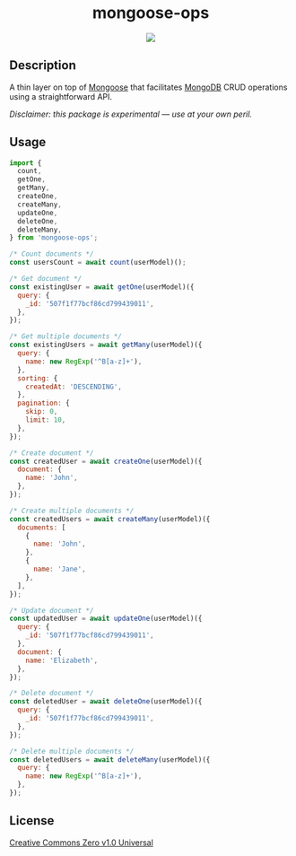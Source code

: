 <div align="center">
  <h1>mongoose-ops</h1>

  <a href="https://github.com/ar-maged/mongoose-ops/actions">
    <img src="https://github.com/ar-maged/mongoose-ops/workflows/Node.js%20CI/badge.svg" />
  </a>
</div>

## Description

A thin layer on top of [Mongoose](https://mongoosejs.com/) that facilitates [MongoDB](https://www.mongodb.com/) CRUD operations using a straightforward API.

_Disclaimer: this package is experimental — use at your own peril._

## Usage

```js
import {
  count,
  getOne,
  getMany,
  createOne,
  createMany,
  updateOne,
  deleteOne,
  deleteMany,
} from 'mongoose-ops';

/* Count documents */
const usersCount = await count(userModel)();

/* Get document */
const existingUser = await getOne(userModel)({
  query: {
    _id: '507f1f77bcf86cd799439011',
  },
});

/* Get multiple documents */
const existingUsers = await getMany(userModel)({
  query: {
    name: new RegExp('^B[a-z]+'),
  },
  sorting: {
    createdAt: 'DESCENDING',
  },
  pagination: {
    skip: 0,
    limit: 10,
  },
});

/* Create document */
const createdUser = await createOne(userModel)({
  document: {
    name: 'John',
  },
});

/* Create multiple documents */
const createdUsers = await createMany(userModel)({
  documents: [
    {
      name: 'John',
    },
    {
      name: 'Jane',
    },
  ],
});

/* Update document */
const updatedUser = await updateOne(userModel)({
  query: {
    _id: '507f1f77bcf86cd799439011',
  },
  document: {
    name: 'Elizabeth',
  },
});

/* Delete document */
const deletedUser = await deleteOne(userModel)({
  query: {
    _id: '507f1f77bcf86cd799439011',
  },
});

/* Delete multiple documents */
const deletedUsers = await deleteMany(userModel)({
  query: {
    name: new RegExp('^B[a-z]+'),
  },
});
```

## License

<a href="https://creativecommons.org/publicdomain/zero/1.0/">Creative Commons Zero v1.0 Universal</a>
